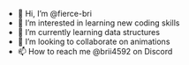 - 👋 Hi, I’m @fierce-bri
- 👀 I’m interested in learning new coding skills
- 🌱 I’m currently learning data structures
- 💞️ I’m looking to collaborate on animations
- 📫 How to reach me @brii4592 on Discord

<!---
fierce-bri/fierce-bri is a ✨ special ✨ 
--->
